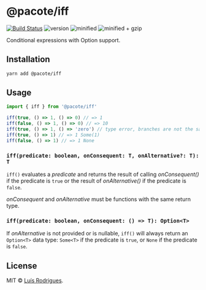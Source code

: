 # @pacote/iff

[![Build Status](https://travis-ci.org/PacoteJS/pacote.svg?branch=master)](https://travis-ci.org/PacoteJS/pacote)
![version](https://badgen.net/npm/v/@pacote/iff)
![minified](https://badgen.net/bundlephobia/min/@pacote/iff)
![minified + gzip](https://badgen.net/bundlephobia/minzip/@pacote/iff)

Conditional expressions with Option support.

## Installation

```bash
yarn add @pacote/iff
```

## Usage

```typescript
import { iff } from '@pacote/iff'

iff(true, () => 1, () => 0) // => 1
iff(false, () => 1, () => 0) // => 10
iff(true, () => 1, () => 'zero') // type error, branches are not the same type
iff(true, () => 1) // => 1 Some(1)
iff(false, () => 1) // => 1 None
```

### `iff(predicate: boolean, onConsequent: T, onAlternative?: T): T`

`iff()` evaluates a _predicate_ and returns the result of calling
_onConsequent()_ if the predicate is `true` or the result of _onAlternative()_
if the predicate is `false`.

_onConsequent_ and _onAlternative_ must be functions with the same return type.

### `iff(predicate: boolean, onConsequent: () => T): Option<T>`

If _onAlternative_ is not provided or is nullable, `iff()` will always return
an `Option<T>` data type: `Some<T>` if the predicate is `true`, or `None` if the
predicate is `false`.

## License

MIT © [Luís Rodrigues](https://goblindegook.com).
